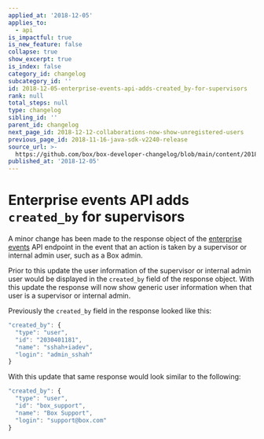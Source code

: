 ```yaml
---
applied_at: '2018-12-05'
applies_to:
  - api
is_impactful: true
is_new_feature: false
collapse: true
show_excerpt: true
is_index: false
category_id: changelog
subcategory_id: ''
id: 2018-12-05-enterprise-events-api-adds-created_by-for-supervisors
rank: null
total_steps: null
type: changelog
sibling_id: ''
parent_id: changelog
next_page_id: 2018-12-12-collaborations-now-show-unregistered-users
previous_page_id: 2018-11-16-java-sdk-v2240-release
source_url: >-
  https://github.com/box/box-developer-changelog/blob/main/content/2018/12-05-enterprise-events-api-adds-created_by-for-supervisors.md
published_at: '2018-12-05'
---
```

# Enterprise events API adds `created_by` for supervisors

A minor change has been made to the response object of the
[enterprise events](endpoint://get-events/#request) API endpoint in the
event that an action is taken by a supervisor or internal admin user, such as a
Box admin.

<!-- more -->

Prior to this update the user information of the supervisor or internal admin
user would be displayed in the `created_by` field of the response object. With
this update the response will now show generic user information when that user
is a supervisor or internal admin.

Previously the `created_by` field in the response looked like this:

```js
"created_by": {
  "type": "user",
  "id": "2030401181",
  "name": "sshah+iadev",
  "login": "admin_sshah"
}
```

With this update that same response would look similar to the following:

```js
"created_by": {
  "type": "user",
  "id": "box_support",
  "name": "Box Support",
  "login": "support@box.com"
}
```